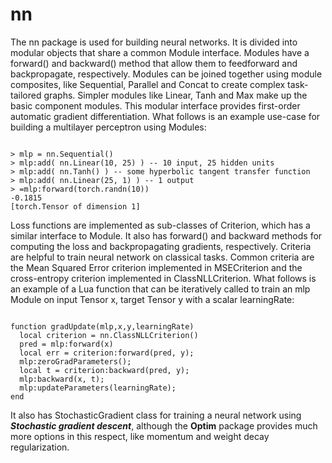 nn
============
The nn package is used for building neural networks. It is divided into modular objects that share a common Module interface. Modules have a forward() and backward() method that allow them to feedforward and backpropagate, respectively. Modules can be joined together using module composites, like Sequential, Parallel and Concat to create complex task-tailored graphs. Simpler modules like Linear, Tanh and Max make up the basic component modules. This modular interface provides first-order automatic gradient differentiation. What follows is an example use-case for building a multilayer perceptron using Modules:
<pre><code>
> mlp = nn.Sequential()
> mlp:add( nn.Linear(10, 25) ) -- 10 input, 25 hidden units
> mlp:add( nn.Tanh() ) -- some hyperbolic tangent transfer function
> mlp:add( nn.Linear(25, 1) ) -- 1 output
> =mlp:forward(torch.randn(10))
-0.1815
[torch.Tensor of dimension 1]
</code></pre>
Loss functions are implemented as sub-classes of Criterion, which has a similar interface to Module. It also has forward() and backward methods for computing the loss and backpropagating gradients, respectively. Criteria are helpful to train neural network on classical tasks. Common criteria are the Mean Squared Error criterion implemented in MSECriterion and the cross-entropy criterion implemented in ClassNLLCriterion. What follows is an example of a Lua function that can be iteratively called to train an mlp Module on input Tensor x, target Tensor y with a scalar learningRate:

<pre><code>
function gradUpdate(mlp,x,y,learningRate)
  local criterion = nn.ClassNLLCriterion()
  pred = mlp:forward(x)
  local err = criterion:forward(pred, y); 
  mlp:zeroGradParameters();
  local t = criterion:backward(pred, y);
  mlp:backward(x, t);
  mlp:updateParameters(learningRate);
end
</code></pre>
It also has StochasticGradient class for training a neural network using ***Stochastic gradient descent***, although the **Optim** package provides much more options in this respect, like momentum and weight decay regularization.
